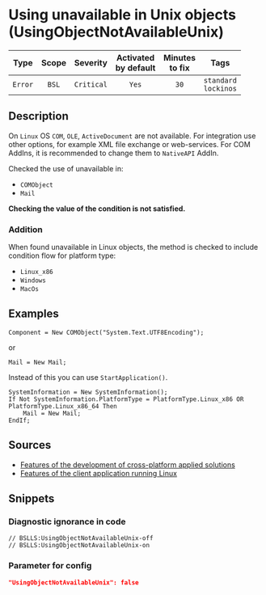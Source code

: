 # Using unavailable in Unix objects (UsingObjectNotAvailableUnix)

|   Type    |    Scope    |  Severity   |    Activated<br>by default    |    Minutes<br>to fix    |              Tags              |
|:--------:|:-----------------------------:|:-----------:|:------------------------------:|:-----------------------------------:|:------------------------------:|
| `Error` |             `BSL`             | `Critical` |              `Yes`              |                `30`                 |    `standard`<br>`lockinos`    |

<!-- Блоки выше заполняются автоматически, не трогать -->
## Description

On `Linux` OS `COM`, `OLE`, `ActiveDocument` are not available. For integration use other options, for example XML file exchange or web-services. For COM AddIns, it is recommended to change them to `NativeAPI` AddIn.

Checked the use of unavailable in:

* `COMObject`
* `Mail`

**Checking the value of the condition is not satisfied.**

### Addition

When found unavailable in Linux objects, the method is checked to include condition flow for platform type:

* `Linux_x86`
* `Windows`
* `MacOs`

## Examples

```bsl
Component = New COMObject("System.Text.UTF8Encoding");
```

or

```bsl
Mail = New Mail;
```
Instead of this you can use `StartApplication()`.

```bsl
SystemInformation = New SystemInformation();
If Not SystemInformation.PlatformType = PlatformType.Linux_x86 OR PlatformType.Linux_x86_64 Then
    Mail = New Mail;
EndIf;
```

## Sources

* [Features of the development of cross-platform applied solutions](https://its.1c.ru/db/v8314doc#bookmark:dev:TI000001208)
* [Features of the client application running Linux](https://its.1c.ru/db/v8314doc#bookmark:dev:TI000001283)

## Snippets

<!-- Блоки ниже заполняются автоматически, не трогать -->
### Diagnostic ignorance in code

```bsl
// BSLLS:UsingObjectNotAvailableUnix-off
// BSLLS:UsingObjectNotAvailableUnix-on
```

### Parameter for config

```json
"UsingObjectNotAvailableUnix": false
```
